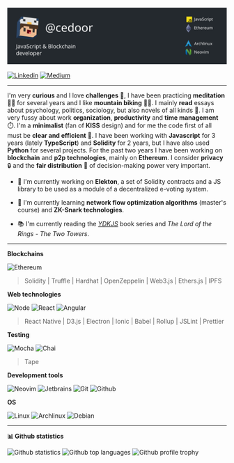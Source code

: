 ![Header](https://raw.githubusercontent.com/cedoor/cedoor/main/assets/header.svg?token=ACXGAP33DLPSX7XB53JBB3S7TVGH4 "Header")

[![Linkedin](https://www.vectorlogo.zone/logos/linkedin/linkedin-ar21.svg)](https://linkedin.com/in/cedoor)
[![Medium](https://www.vectorlogo.zone/logos/medium/medium-ar21.svg)](https://medium.com/@cedoor_)

---

I'm very **curious** and I love **challenges** 🎯, I have been practicing **meditation** 🧘‍♂️ for several years and I like **mountain biking** 🚵‍♂️. I mainly **read** essays about psychology, politics, sociology, but also novels of all kinds 📖. I am very fussy about work **organization**, **productivity** and **time management** ⏱️. I'm a **minimalist** (fan of **KISS** design) and for me the code first of all must be **clear and efficient** 🚀. I have been working with **Javascript** for 3 years (lately **TypeScript**) and **Solidity** for 2 years, but I have also used **Python** for several projects. For the past two years I have been working on **blockchain** and **p2p technologies**, mainly on **Ethereum**. I consider **privacy** 🔒 and the **fair distribution** 🤝 of decision-making power very important.

- 🔭 I'm currently working on **Elekton**, a set of Solidity contracts and a JS library to be used as a module of a decentralized e-voting system.

- 🌱 I'm currently learning **network flow optimization algorithms** (master's course) and **ZK-Snark technologies**.

- 📚 I'm currently reading the [*YDKJS*](https://github.com/getify/You-Dont-Know-JS) book series and *The Lord of the Rings - The Two Towers*.

---

**Blockchains**

![Ethereum](https://www.vectorlogo.zone/logos/ethereum/ethereum-ar21.svg)

> Solidity | Truffle | Hardhat | OpenZeppelin | Web3.js | Ethers.js | IPFS

**Web technologies**

![Node](https://www.vectorlogo.zone/logos/nodejs/nodejs-ar21.svg)
![React](https://www.vectorlogo.zone/logos/reactjs/reactjs-ar21.svg)
![Angular](https://www.vectorlogo.zone/logos/angular/angular-ar21.svg)

> React Native | D3.js | Electron | Ionic | Babel | Rollup | JSLint | Prettier

**Testing**

![Mocha](https://www.vectorlogo.zone/logos/mochajs/mochajs-ar21.svg)
![Chai](https://www.vectorlogo.zone/logos/chaijs/chaijs-ar21.svg)

> Tape

**Development tools**

![Neovim](https://www.vectorlogo.zone/logos/neovimio/neovimio-ar21.svg)
![Jetbrains](https://www.vectorlogo.zone/logos/jetbrains/jetbrains-ar21.svg)
![Git](https://www.vectorlogo.zone/logos/git-scm/git-scm-ar21.svg)
![Github](https://www.vectorlogo.zone/logos/github/github-ar21.svg)

**OS**

![Linux](https://www.vectorlogo.zone/logos/linux/linux-ar21.svg)
![Archlinux](https://www.vectorlogo.zone/logos/archlinux/archlinux-ar21.svg)
![Debian](https://www.vectorlogo.zone/logos/debian/debian-ar21.svg)

---

**📊 Github statistics**

![Github statistics](https://github-readme-stats.vercel.app/api?username=cedoor&include_all_commits=true&count_private=true&hide_title=true&hide_border=true&show_icons=true&theme=graywhite)
![Github top languages](https://github-readme-stats.vercel.app/api/top-langs?username=cedoor&locale=en&layout=compact&hide_border=true&theme=graywhite)
![Github profile trophy](https://github-profile-trophy.vercel.app/?username=cedoor&margin-w=15&rank=SSS,SS,S,AAA,AA,A,B&theme=flat)
